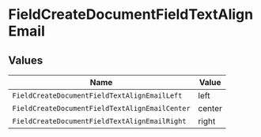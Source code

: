 # FieldCreateDocumentFieldTextAlignEmail


## Values

| Name                                           | Value                                          |
| ---------------------------------------------- | ---------------------------------------------- |
| `FieldCreateDocumentFieldTextAlignEmailLeft`   | left                                           |
| `FieldCreateDocumentFieldTextAlignEmailCenter` | center                                         |
| `FieldCreateDocumentFieldTextAlignEmailRight`  | right                                          |